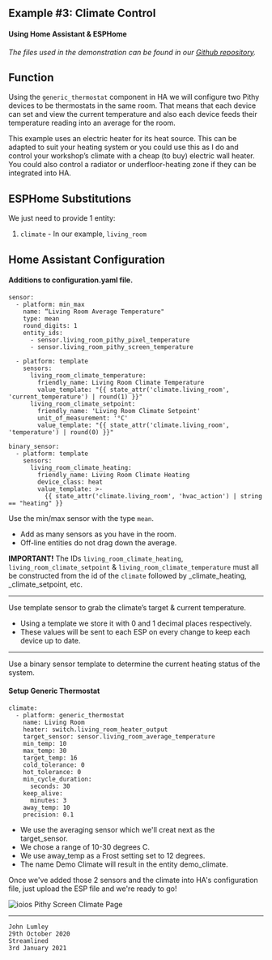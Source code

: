 ## Example #3: Climate Control
#### Using Home Assistant & ESPHome

*The files used in the demonstration can be found in our [Github repository](https://github.com/ioios-io/demos).*

## Function
Using the `generic_thermostat` component in HA we will configure two Pithy devices to be thermostats in the same room. That means that each device can set and view the current temperature and also each device feeds their temperature reading into an average for the room.

This example uses an electric heater for its heat source. This can be adapted to suit your heating system or you could use this as I do and control your workshop’s climate with a cheap (to buy) electric wall heater. You could also control a radiator or underfloor-heating zone if they can be integrated into HA.

## ESPHome Substitutions
We just need to provide 1 entity:
1. `climate` - In our example, `living_room`

## Home Assistant Configuration

#### Additions to configuration.yaml file.
```
sensor:
  - platform: min_max
    name: “Living Room Average Temperature"
    type: mean
    round_digits: 1
    entity_ids:
      - sensor.living_room_pithy_pixel_temperature
      - sensor.living_room_pithy_screen_temperature

  - platform: template
    sensors: 
      living_room_climate_temperature:
        friendly_name: Living Room Climate Temperature
        value_template: "{{ state_attr('climate.living_room', 'current_temperature') | round(1) }}"
      living_room_climate_setpoint:
        friendly_name: 'Living Room Climate Setpoint'
        unit_of_measurement: '°C'
        value_template: "{{ state_attr('climate.living_room', 'temperature') | round(0) }}"

binary_sensor:
  - platform: template
    sensors:
      living_room_climate_heating:
        friendly_name: Living Room Climate Heating
        device_class: heat
        value_template: >-
          {{ state_attr('climate.living_room', 'hvac_action') | string == "heating" }}
```
Use the min/max sensor with the type `mean`.
* Add as many sensors as you have in the room.
* Off-line entities do not drag down the average.

**IMPORTANT!** The IDs `living_room_climate_heating`, `living_room_climate_setpoint` & `living_room_climate_temperature` must all be constructed from the id of the `climate` followed by _climate_heating, _climate_setpoint, etc.
___
Use template sensor to grab the climate’s target & current temperature.
* Using a template we store it with 0 and 1 decimal places respectively.
* These values will be sent to each ESP on every change to keep each device up to date.
___
Use a binary sensor template to determine the current heating status of the system.

#### Setup Generic Thermostat
```
climate:
  - platform: generic_thermostat
    name: Living Room
    heater: switch.living_room_heater_output
    target_sensor: sensor.living_room_average_temperature
    min_temp: 10
    max_temp: 30
    target_temp: 16
    cold_tolerance: 0
    hot_tolerance: 0
    min_cycle_duration:
      seconds: 30
    keep_alive:
      minutes: 3
    away_temp: 10
    precision: 0.1
```
* We use the averaging sensor which we'll creat next as the target_sensor.
* We chose a range of 10-30 degrees C.
* We use away_temp as a Frost setting set to 12 degrees.
* The name Demo Climate will result in the entity demo_climate.

Once we've added those 2 sensors and the climate into HA's configuration file, just upload the ESP file and we're ready to go!

![ioios Pithy Screen Climate Page](https://raw.githubusercontent.com/ioios-io/demos/main/Home%20Assistant%20with%20ESPHome/assets/PithyClimate.jpeg)
___

```
John Lumley
29th October 2020
Streamlined
3rd January 2021
```